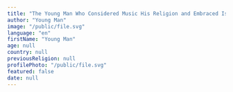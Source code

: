 ```yaml
---
title: "The Young Man Who Considered Music His Religion and Embraced Islam"
author: "Young Man"
image: "/public/file.svg"
language: "en"
firstName: "Young Man"
age: null
country: null
previousReligion: null
profilePhoto: "/public/file.svg"
featured: false
date: null
---
```


